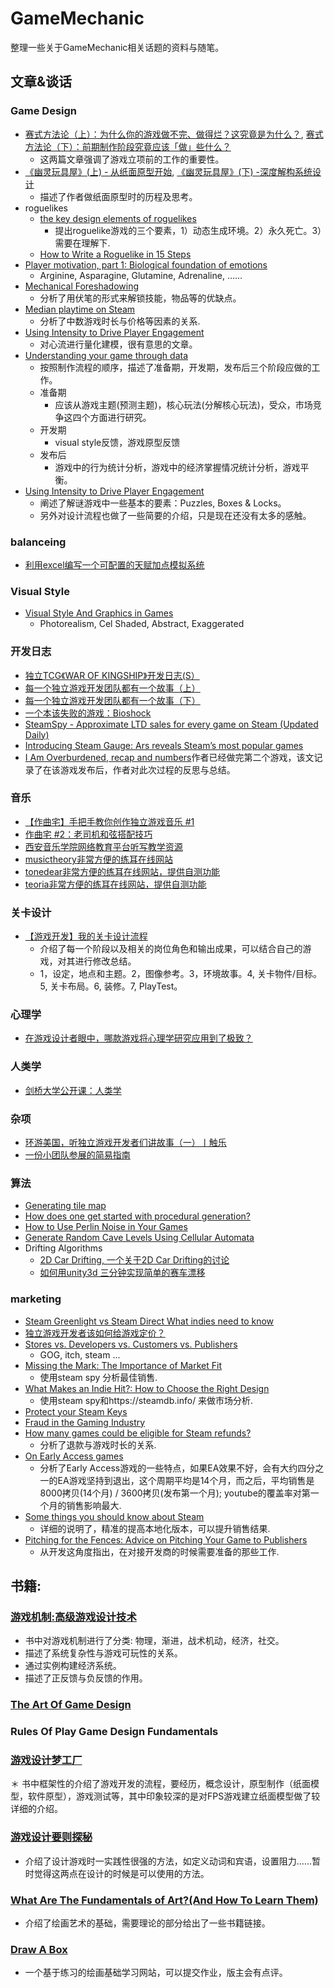 # GameMechanic
整理一些关于GameMechanic相关话题的资料与随笔。

## 文章&谈话
### Game Design
  * [赛式方法论（上）：为什么你的游戏做不完、做得烂？这究竟是为什么？](https://zhuanlan.zhihu.com/p/20318510), [赛式方法论（下）：前期制作阶段究竟应该「做」些什么？](https://zhuanlan.zhihu.com/p/20334077)
    * 这两篇文章强调了游戏立项前的工作的重要性。
  * [《幽灵玩具屋》(上) - 从纸面原型开始](https://zhuanlan.zhihu.com/p/20398061?columnSlug=game-design-workshop), [《幽灵玩具屋》(下) -深度解构系统设计](https://zhuanlan.zhihu.com/p/20402745?columnSlug=game-design-workshop)
    * 描述了作者做纸面原型时的历程及思考。
  * roguelikes 
    * [the key design elements of roguelikes](https://gamedevelopment.tutsplus.com/articles/the-key-design-elements-of-roguelikes--cms-23510)
      * 提出roguelike游戏的三个要素，1）动态生成环境。2）永久死亡。3）需要在理解下.
    * [How to Write a Roguelike in 15 Steps](http://www.roguebasin.com/index.php?title=How_to_Write_a_Roguelike_in_15_Steps)
  * [Player motivation, part 1: Biological foundation of emotions](http://www.gamasutra.com/blogs/AndriiGoncharuk/20170721/302218/Player_motivation_part_1_Biological_foundation_of_emotions.php)
    * Arginine, Asparagine, Glutamine, Adrenaline, ……
  * [Mechanical Foreshadowing](http://www.gamasutra.com/blogs/NikhilMurthy/20170719/301979/Mechanical_Foreshadowing.php)
    * 分析了用伏笔的形式来解锁技能，物品等的优缺点。
  * [Median playtime on Steam](https://galyonk.in/median-playtime-on-steam-8a3d67fda84d)
    * 分析了中数游戏时长与价格等因素的关系.
  * [Using Intensity to Drive Player Engagement](http://www.gamasutra.com/blogs/CraigThomas/20170725/302297/Using_Intensity_to_Drive_Player_Engagement.php)
    * 对心流进行量化建模，很有意思的文章。
  * [Understanding your game through data](https://galyonk.in/understanding-your-game-through-data-8b09ca93ec11)
    * 按照制作流程的顺序，描述了准备期，开发期，发布后三个阶段应做的工作。
    * 准备期
      * 应该从游戏主题(预测主题)，核心玩法(分解核心玩法)，受众，市场竞争这四个方面进行研究。
    * 开发期
      * visual style反馈，游戏原型反馈
    * 发布后
      * 游戏中的行为统计分析，游戏中的经济掌握情况统计分析，游戏平衡。
  * [Using Intensity to Drive Player Engagement](https://www.gamasutra.com/blogs/GlennisMcClellan/20180108/312596/Designing_game_play_for_escape_rooms_using_video_game_design_techniques.php)
    * 阐述了解谜游戏中一些基本的要素：Puzzles, Boxes & Locks。
    * 另外对设计流程也做了一些简要的介绍，只是现在还没有太多的感触。

### balanceing
  * [利用excel编写一个可配置的天赋加点模拟系统](https://indienova.com/u/rikukenzoh/blogread/3898)

### Visual Style
  * [Visual Style And Graphics in Games](https://jakdonlan.wordpress.com/about/visual-style-and-graphics-in-games/)
    * Photorealism, Cel Shaded, Abstract, Exaggerated
### 开发日志
  * [独立TCG《WAR OF KINGSHIP》开发日志(S）](https://indienova.com/u/baine/blogread/3207)
  * [每一个独立游戏开发团队都有一个故事（上）](https://indienova.com/u/yuchting/blogread/3101)
  * [每一个独立游戏开发团队都有一个故事（下）](https://indienova.com/u/yuchting/blogread/3102)
  * [一个本该失败的游戏：Bioshock](https://zhuanlan.zhihu.com/p/27728799)
  * [SteamSpy - Approximate LTD sales for every game on Steam (Updated Daily)](http://www.neogaf.com/forum/showthread.php?t=1022509)
  * [Introducing Steam Gauge: Ars reveals Steam’s most popular games](https://arstechnica.com/gaming/2014/04/introducing-steam-gauge-ars-reveals-steams-most-popular-games/)
  * [I Am Overburdened, recap and numbers](https://www.gamasutra.com/blogs/TamsKarsai/20180115/313005/I_Am_Overburdened_recap_and_numbers.php)作者已经做完第二个游戏，该文记录了在该游戏发布后，作者对此次过程的反思与总结。
### 音乐
  * [【作曲宅】手把手教你创作独立游戏音乐 #1](https://www.indienova.com/indie-game-development/indie-game-maker-tutorial-step-by-step-1/)
  * [作曲宅 #2：老司机和弦搭配技巧](https://www.indienova.com/indie-game-development/indie-game-maker-tutorial-step-by-step-2/)
  * [西安音乐学院网络教育平台听写教学资源](http://webscle.xacom.edu.cn/txjx.htm)
  * [musictheory非常方便的练耳在线网站](https://www.musictheory.net/exercises)
  * [tonedear非常方便的练耳在线网站，提供自测功能](http://tonedear.com/)
  * [teoria非常方便的练耳在线网站，提供自测功能](https://www.teoria.com/en/exercises/)
  
### 关卡设计
  * [【游戏开发】我的关卡设计流程 ](http://mp.weixin.qq.com/s/WvcvgXLTryuVNhTNgKxS0A)
    * 介绍了每一个阶段以及相关的岗位角色和输出成果，可以结合自己的游戏，对其进行修改总结。
    * 1，设定，地点和主题。2，图像参考。3，环境故事。4, 关卡物件/目标。5, 关卡布局。6, 装修。7, PlayTest。
    
### 心理学
  * [在游戏设计者眼中，哪款游戏将心理学研究应用到了极致？](http://mp.weixin.qq.com/s/Hcr8qM4zghE55LaH-9OMXw)
  
### 人类学
  * [剑桥大学公开课：人类学](http://open.163.com/special/opencourse/anthropology.html)
  
### 杂项
  * [环游美国，听独立游戏开发者们讲故事（一）丨触乐 ](http://mp.weixin.qq.com/s/sbCILLkUoOPD2liteen0ZA)
  * [一份小团队参展的简易指南](https://www.indienova.com/indie-game-development/how-to-show-your-games-to-public/)

### 算法
  * [Generating tile map](https://gamedev.stackexchange.com/questions/79049/generating-tile-map)
  * [How does one get started with procedural generation?](https://stackoverflow.com/questions/155069/how-does-one-get-started-with-procedural-generation)
  * [How to Use Perlin Noise in Your Games](http://devmag.org.za/2009/04/25/perlin-noise/)
  * [Generate Random Cave Levels Using Cellular Automata](https://gamedevelopment.tutsplus.com/tutorials/generate-random-cave-levels-using-cellular-automata--gamedev-9664)
  * Drifting Algorithms
    * [2D Car Drifting, 一个关于2D Car Drifting的讨论](https://www.gamedev.net/forums/topic/608993-2d-car-drifting/)
    * [如何用unity3d 三分钟实现简单的赛车漂移](http://www.manew.com/thread-106410-1-1.html)

### marketing
  * [Steam Greenlight vs Steam Direct What indies need to know](http://www.gamasutra.com/blogs/SheenaPerez/20170710/301248/Steam_Greenlight_vs_Steam_Direct_What_indies_need_to_know.php)
  * [独立游戏开发者该如何给游戏定价？](http://mgame.sohu.com/20160125/n435747556.shtml)
  * [Stores vs. Developers vs. Customers vs. Publishers](http://www.gamasutra.com/blogs/LarsDoucet/20170719/301976/Stores_vs_Developers_vs_Customers_vs_Publishers.php)
    * GOG, itch, steam ...
  * [Missing the Mark: The Importance of Market Fit](http://www.gamasutra.com/blogs/ErikJohnson/20170718/301540/Missing_the_Mark_The_Importance_of_Market_Fit.php)
    * 使用steam spy 分析最佳销售.
  * [What Makes an Indie Hit?: How to Choose the Right Design](http://www.gamasutra.com/blogs/RyanClark/20150917/253842/What_Makes_an_Indie_Hit_How_to_Choose_the_Right_Design.php)
    * 使用steam spy和https://steamdb.info/ 来做市场分析.
  * [Protect your Steam Keys](http://www.gamasutra.com/blogs/DrMatthewWhite/20170718/301866/Protect_your_Steam_Keys.php)
  * [Fraud in the Gaming Industry](http://www.gamasutra.com/blogs/JenniferMendez/20170714/301753/Fraud_in_the_Gaming_Industry.php)
  * [How many games could be eligible for Steam refunds?](https://galyonk.in/how-many-games-are-eligible-for-steam-refunds-7a4f3ea74c19)
    * 分析了退款与游戏时长的关系.
  * [On Early Access games](https://galyonk.in/on-early-access-games-39aed2b8f82d)
    * 分析了Early Access游戏的一些特点，如果EA效果不好，会有大约四分之一的EA游戏坚持到退出，这个周期平均是14个月，而之后，平均销售是8000拷贝(14个月) / 3600拷贝(发布第一个月); youtube的覆盖率对第一个月的销售影响最大.
  * [Some things you should know about Steam](https://galyonk.in/some-things-you-should-know-about-steam-5eaffcf33218)
    * 详细的说明了，精准的提高本地化版本，可以提升销售结果.
  * [Pitching for the Fences: Advice on Pitching Your Game to Publishers](https://www.gamasutra.com/blogs/DoraBreckinridge/20180104/312475/Pitching_for_the_Fences_Advice_on_Pitching_Your_Game_to_Publishers.php)
    * 从开发这角度指出，在对接开发商的时候需要准备的那些工作.

## 书籍:
### [游戏机制:高级游戏设计技术](https://www.amazon.cn/%E5%9B%BE%E4%B9%A6/dp/B00J5OLQHI/ref=sr_1_1?ie=UTF8&qid=1498445343&sr=8-1&keywords=%E6%B8%B8%E6%88%8F%E6%9C%BA%E5%88%B6)
  * 书中对游戏机制进行了分类: 物理，渐进，战术机动，经济，社交。
  * 描述了系统复杂性与游戏可玩性的关系。
  * 通过实例构建经济系统。
  * 描述了正反馈与负反馈的作用。
### [The Art Of Game Design](https://www.amazon.cn/%E5%9B%BE%E4%B9%A6/dp/B01ELZ472Q/ref=sr_1_1?ie=UTF8&qid=1500947428&sr=8-1&keywords=%E6%B8%B8%E6%88%8F%E8%AE%BE%E8%AE%A1%E8%89%BA%E6%9C%AF)
### Rules Of Play Game Design Fundamentals
### [游戏设计梦工厂](https://www.amazon.cn/%E5%9B%BE%E4%B9%A6/dp/B01EIE3L7W/ref=sr_1_1?s=books&ie=UTF8&qid=1498791824&sr=1-1&keywords=%E6%B8%B8%E6%88%8F%E8%AE%BE%E8%AE%A1%E6%A2%A6%E5%B7%A5%E5%8E%82)
  ＊ 书中框架性的介绍了游戏开发的流程，要经历，概念设计，原型制作（纸面模型，软件原型），游戏测试等，其中印象较深的是对FPS游戏建立纸面模型做了较详细的介绍。
### [游戏设计要则探秘](https://www.amazon.cn/dp/B00T4ZU5G6/ref=sr_1_1?ie=UTF8&qid=1500947403&sr=8-1&keywords=%E6%B8%B8%E6%88%8F%E8%AE%BE%E8%AE%A1%E8%A6%81%E5%88%99%E6%8E%A2%E7%A7%98)
  * 介绍了设计游戏时一实践性很强的方法，如定义动词和宾语，设置阻力……暂时觉得这两点在设计的时候是可以使用的方法。
### [What Are The Fundamentals of Art?(And How To Learn Them)](http://conceptartempire.com/what-are-the-fundamentals/)
  * 介绍了绘画艺术的基础，需要理论的部分给出了一些书籍链接。
### [Draw A Box](https://www.reddit.com/r/ArtFundamentals/)
  * 一个基于练习的绘画基础学习网站，可以提交作业，版主会有点评。
